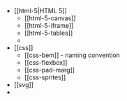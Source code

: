 - [[html-5|HTML 5]]
	- [[html-5-canvas]]
	- [[html-5-iframe]]
	- [[html-5-tables]]
	- 
- [[css]]
	- [[css-bem]] - naming convention
	- [[css-flexbox]]
	- [[css-pad-marg]]
	- [[css-sprites]]
- [[svg]]
- 
